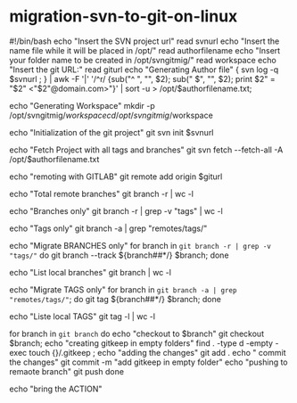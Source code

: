 # migration-svn-to-git-on-linux
#!/bin/bash
echo "Insert the SVN project url"
read svnurl
echo "Insert the name file while it will be placed in /opt/"
read authorfilename
echo "Insert your folder name to be created in /opt/svngitmig/"
read workspace
echo "Insert the git URL:"
read giturl
echo "Generating Author file"
{ svn log -q $svnurl ; } | awk -F '|' '/^r/ {sub("^ ", "", $2); sub(" $", "", $2); print $2" = "$2" <"$2"@domain.com>"}' | sort -u > /opt/$authorfilename.txt;

echo "Generating Workspace"
mkdir -p /opt/svngitmig/$workspace
cd /opt/svngitmig/$workspace

echo "Initialization of the git project"
git svn init  $svnurl

echo "Fetch Project with all tags and branches" 
git svn fetch --fetch-all -A /opt/$authorfilename.txt

echo "remoting with GITLAB"
git remote add origin $giturl

echo "Total remote branches"
git branch -r | wc -l

echo "Branches only"
git branch -r | grep -v "tags" | wc -l

echo "Tags only"
git branch -a | grep "remotes/tags/"

echo "Migrate BRANCHES only"
for branch in `git branch -r | grep -v "tags/"` 
do 
git branch --track ${branch##*/} $branch; 
done

echo "List local branches"
git branch | wc -l

echo "Migrate TAGS only"
for branch in `git branch -a | grep "remotes/tags/"`; 
do 
git tag ${branch##*/} $branch; 
done

echo "Liste local TAGS"
git tag -l | wc -l

for branch in `git branch`
do 
echo "checkout to $branch"
git checkout $branch;
echo "creating gitkeep in empty folders"
find . -type d -empty -exec touch {}/.gitkeep \;
echo "adding the changes"
git add .
echo " commit the changes" 
git commit -m "add gitkeep in empty folder"
echo "pushing to remaote branch"
git push 
done

echo "bring the ACTION"
